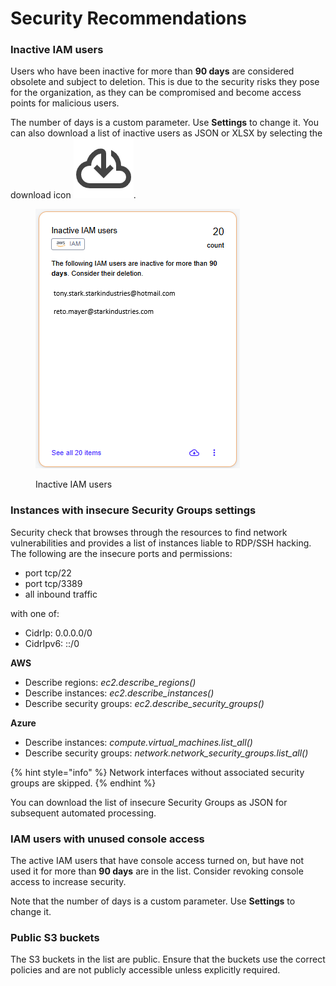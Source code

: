 # Security Recommendations

### Inactive IAM users <a href="#inactive-iam-users" id="inactive-iam-users"></a>

Users who have been inactive for more than **90 days** are considered obsolete and subject to deletion. This is due to the security risks they pose for the organization, as they can be compromised and become access points for malicious users.

The number of days is a custom parameter. Use **Settings** to change it. You can also download a list of inactive users as JSON or XLSX by selecting the download icon <img src="../../../.gitbook/assets/icon_cloud_download.png" alt="" data-size="line">.

<figure><img src="../../../.gitbook/assets/inactive_IAM_users.png" alt=""><figcaption><p>Inactive IAM users</p></figcaption></figure>

### Instances with insecure Security Groups settings <a href="#instances-with-insecure-security-groups-settings" id="instances-with-insecure-security-groups-settings"></a>

Security check that browses through the resources to find network vulnerabilities and provides a list of instances liable to RDP/SSH hacking. The following are the insecure ports and permissions:

* port tcp/22
* port tcp/3389
* all inbound traffic

with one of:

* CidrIp: 0.0.0.0/0
* CidrIpv6: ::/0

**AWS**

* Describe regions: _ec2.describe\_regions()_
* Describe instances: _ec2.describe\_instances()_
* Describe security groups: _ec2.describe\_security\_groups()_

**Azure**

* Describe instances: _compute.virtual\_machines.list\_all()_
* Describe security groups: _network.network\_security\_groups.list\_all()_

{% hint style="info" %}
Network interfaces without associated security groups are skipped.
{% endhint %}

You can download the list of insecure Security Groups as JSON for subsequent automated processing.

### IAM users with unused console access <a href="#iam-users-with-unused-console-access" id="iam-users-with-unused-console-access"></a>

The active IAM users that have console access turned on, but have not used it for more than **90 days** are in the list. Consider revoking console access to increase security.

Note that the number of days is a custom parameter. Use **Settings** to change it.

### Public S3 buckets <a href="#public-s3-buckets" id="public-s3-buckets"></a>

The S3 buckets in the list are public. Ensure that the buckets use the correct policies and are not publicly accessible unless explicitly required.
